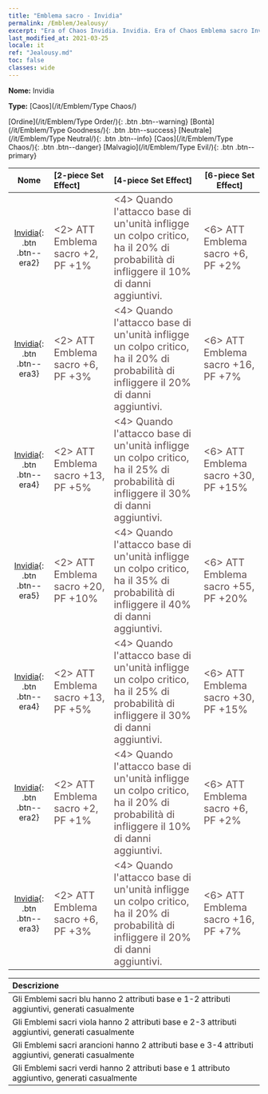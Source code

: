 ```yaml
---
title: "Emblema sacro - Invidia"
permalink: /Emblem/Jealousy/
excerpt: "Era of Chaos Invidia. Invidia. Era of Chaos Emblema sacro Invidia. Era of Chaos Caos Invidia"
last_modified_at: 2021-03-25
locale: it
ref: "Jealousy.md"
toc: false
classes: wide
---
```


 **Nome:** Invidia

 **Type:** [Caos](/it/Emblem/Type Chaos/)

  [Ordine](/it/Emblem/Type Order/){: .btn .btn--warning}   [Bontà](/it/Emblem/Type Goodness/){: .btn .btn--success}   [Neutrale](/it/Emblem/Type Neutral/){: .btn .btn--info}   [Caos](/it/Emblem/Type Chaos/){: .btn .btn--danger}   [Malvagio](/it/Emblem/Type Evil/){: .btn .btn--primary} 

  |  Nome    | [2-piece Set Effect] | [4-piece Set Effect] | [6-piece Set Effect]  | 
  |:-----------------------:|:-------------------|:-----------------|----------------| 
  | [Invidia](/it/Emblem/Jealousy/){: .btn .btn--era2} | <span style="color: #645252;font-size:20px">&lt;2&gt; ATT Emblema sacro +2, PF +1%</span> | <span style="color: #645252;font-size:20px">&lt;4&gt; Quando l'attacco base di un'unità infligge un colpo critico, ha il 20% di probabilità di infliggere il 10% di danni aggiuntivi.</span> | <span style="color: #645252;font-size:20px">&lt;6&gt; ATT Emblema sacro +6, PF +2%</span> | 
  | [Invidia](/it/Emblem/Jealousy/){: .btn .btn--era3} | <span style="color: #645252;font-size:20px">&lt;2&gt; ATT Emblema sacro +6, PF +3%</span> | <span style="color: #645252;font-size:20px">&lt;4&gt; Quando l'attacco base di un'unità infligge un colpo critico, ha il 20% di probabilità di infliggere il 20% di danni aggiuntivi.</span> | <span style="color: #645252;font-size:20px">&lt;6&gt; ATT Emblema sacro +16, PF +7%</span> | 
  | [Invidia](/it/Emblem/Jealousy/){: .btn .btn--era4} | <span style="color: #645252;font-size:20px">&lt;2&gt; ATT Emblema sacro +13, PF +5%</span> | <span style="color: #645252;font-size:20px">&lt;4&gt; Quando l'attacco base di un'unità infligge un colpo critico, ha il 25% di probabilità di infliggere il 30% di danni aggiuntivi.</span> | <span style="color: #645252;font-size:20px">&lt;6&gt; ATT Emblema sacro +30, PF +15%</span> | 
  | [Invidia](/it/Emblem/Jealousy/){: .btn .btn--era5} | <span style="color: #645252;font-size:20px">&lt;2&gt; ATT Emblema sacro +20, PF +10%</span> | <span style="color: #645252;font-size:20px">&lt;4&gt; Quando l'attacco base di un'unità infligge un colpo critico, ha il 35% di probabilità di infliggere il 40% di danni aggiuntivi.</span> | <span style="color: #645252;font-size:20px">&lt;6&gt; ATT Emblema sacro +55, PF +20%</span> | 
  | [Invidia](/it/Emblem/Jealousy/){: .btn .btn--era4} | <span style="color: #645252;font-size:20px">&lt;2&gt; ATT Emblema sacro +13, PF +5%</span> | <span style="color: #645252;font-size:20px">&lt;4&gt; Quando l'attacco base di un'unità infligge un colpo critico, ha il 25% di probabilità di infliggere il 30% di danni aggiuntivi.</span> | <span style="color: #645252;font-size:20px">&lt;6&gt; ATT Emblema sacro +30, PF +15%</span> | 
  | [Invidia](/it/Emblem/Jealousy/){: .btn .btn--era2} | <span style="color: #645252;font-size:20px">&lt;2&gt; ATT Emblema sacro +2, PF +1%</span> | <span style="color: #645252;font-size:20px">&lt;4&gt; Quando l'attacco base di un'unità infligge un colpo critico, ha il 20% di probabilità di infliggere il 10% di danni aggiuntivi.</span> | <span style="color: #645252;font-size:20px">&lt;6&gt; ATT Emblema sacro +6, PF +2%</span> | 
  | [Invidia](/it/Emblem/Jealousy/){: .btn .btn--era3} | <span style="color: #645252;font-size:20px">&lt;2&gt; ATT Emblema sacro +6, PF +3%</span> | <span style="color: #645252;font-size:20px">&lt;4&gt; Quando l'attacco base di un'unità infligge un colpo critico, ha il 20% di probabilità di infliggere il 20% di danni aggiuntivi.</span> | <span style="color: #645252;font-size:20px">&lt;6&gt; ATT Emblema sacro +16, PF +7%</span> | 

  |         Descrizione            | 
  |:-------------------------------|
  | Gli Emblemi sacri blu hanno 2 attributi base e 1-2 attributi aggiuntivi, generati casualmente |
  | Gli Emblemi sacri viola hanno 2 attributi base e 2-3 attributi aggiuntivi, generati casualmente |
  | Gli Emblemi sacri arancioni hanno 2 attributi base e 3-4 attributi aggiuntivi, generati casualmente |
  | Gli Emblemi sacri verdi hanno 2 attributi base e 1 attributo aggiuntivo, generati casualmente |
